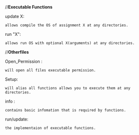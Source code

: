 //__Executable Functions__

update X:

	allows compile the OS of assignment X at any directories.
run "X":

	allows run OS with optional X(arguments) at any directories.



//__Otherfiles__

Open_Permission :

	will open all files executable permission.

Setup:

	will alias all functions allows you to execute them at any directories.

info :

	contains basic infomation that is required by functions.
run/update:

	the implementaion of executable functions.
